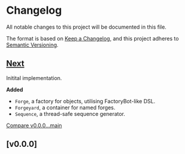 # Changelog

All notable changes to this project will be documented in this file.

The format is based on [Keep a Changelog](https://keepachangelog.com/en/1.1.0/),
and this project adheres to [Semantic Versioning](https://semver.org/spec/v2.0.0.html).

## [Next]

Initital implementation.

**Added**
- `Forge`, a factory for objects, utilising FactoryBot-like DSL.
- `Forgeyard`, a container for named forges.
- `Sequence`, a thread-safe sequence generator.

[Compare v0.0.0...main](https://github.com/trinistr/object_forge/compare/v0.0.0...main)

## [v0.0.0]

[Next]: https://github.com/trinistr/object_forge/tree/main
[🚀 CI]: https://github.com/trinistr/object_forge/actions/workflows/CI.yaml
